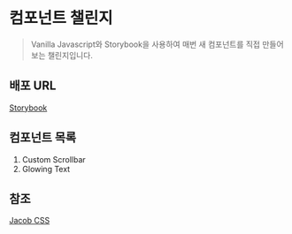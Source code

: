 # 컴포넌트 챌린지

> Vanilla Javascript와 Storybook을 사용하여 매번 새 컴포넌트를 직접 만들어보는 챌린지입니다.

## 배포 URL
[Storybook](https://main--63742fd539e8238ea4c23934.chromatic.com/?path=/story/example-introduction--page)

## 컴포넌트 목록

01. Custom Scrollbar
02. Glowing Text

## 참조
[Jacob CSS](https://css-collection-git-main-jungkyuhyun.vercel.app/?path=/story/jacob-css-introduction--page)
